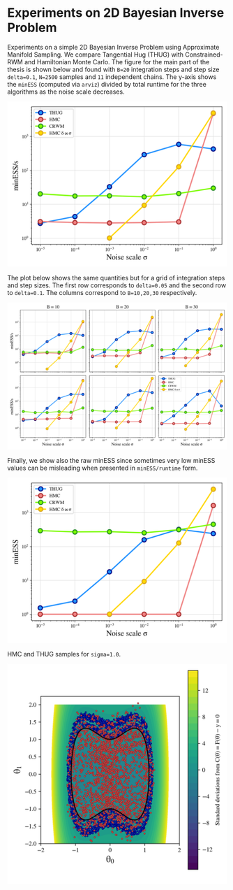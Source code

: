 # Experiments on 2D Bayesian Inverse Problem
Experiments on a simple 2D Bayesian Inverse Problem using Approximate Manifold Sampling. We compare Tangential Hug (THUG) with Constrained-RWM and Hamiltonian Monte Carlo. The figure for the main part of the thesis is shown below and found with `B=20` integration steps and step size `delta=0.1`, `N=2500` samples and `11` independent chains. The y-axis shows the `minESS` (computed via `arviz`) divided by total runtime for the three algorithms as the noise scale decreases. 

![minimum ESS against noise scale](images/min_ess_vs_noise_scale_main.png)

The plot below shows the same quantities but for a grid of integration steps and step sizes. The first row corresponds to `delta=0.05` and the second row to `delta=0.1`. The columns correspond to `B=10,20,30` respectively.

![minimum ESS grid](images/min_ess_vs_noise_scale_grid.png)

Finally, we show also the raw minESS since sometimes very low minESS values can be misleading when presented in `minESS/runtime` form.

![minimum ESS raw](images/raw_min_ess_main.png)

HMC and THUG samples for `sigma=1.0`.

![samples sigma](/images/thug_hmc_samples_sigma_1dot0.png)